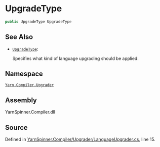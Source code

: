 # UpgradeType

```csharp
public UpgradeType UpgradeType
```

## See Also

* [`UpgradeType`](../upgradetype/): 

  Specifies what kind of language upgrading should be applied.

## Namespace

[`Yarn.Compiler.Upgrader`](../)

## Assembly

YarnSpinner.Compiler.dll

## Source

Defined in [YarnSpinner.Compiler/Upgrader/LanguageUpgrader.cs](https://github.com/YarnSpinnerTool/YarnSpinner//blob/develop/YarnSpinner.Compiler/Upgrader/LanguageUpgrader.cs#L15), line 15.

